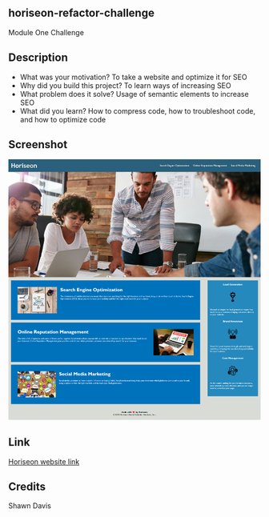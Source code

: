 ## horiseon-refactor-challenge

Module One Challenge

## Description

- What was your motivation? To take a website and optimize it for SEO
- Why did you build this project? To learn ways of increasing SEO
- What problem does it solve? Usage of semantic elements to increase SEO
- What did you learn?  How to compress code, how to troubleshoot code, and how to optimize code

## Screenshot

![Webpage titled "Student Bio" features "Your Name" heading, a spot for an image and bio, and a "Contact Info" section.](./assets/images/Screenshot.png)

## Link

[Horiseon website link](https://drprofdavis.github.io/horiseon-refactor-challenge/)

## Credits

Shawn Davis